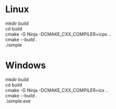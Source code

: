 # Linux
mkdir build  
cd build  
cmake -G Ninja -DCMAKE_CXX_COMPILER=icpx ..  
cmake --build .  
./simple  

# Windows
mkdir build  
cd build  
cmake -G Ninja -DCMAKE_CXX_COMPILER=icx ..  
cmake --build .  
.\simple.exe  
